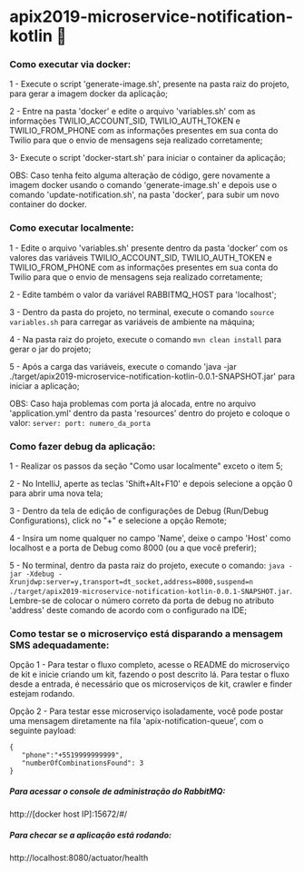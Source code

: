 # apix2019-microservice-notification-kotlin :iphone:

### Como executar via docker:

1 - Execute o script 'generate-image.sh', presente na pasta raiz do projeto, para gerar a imagem docker da aplicação;

2 - Entre na pasta 'docker' e edite o arquivo 'variables.sh' com as informações TWILIO_ACCOUNT_SID, TWILIO_AUTH_TOKEN e TWILIO_FROM_PHONE com as informações presentes em sua conta do Twilio para que o envio de mensagens seja realizado corretamente;

3- Execute o script 'docker-start.sh' para iniciar o container da aplicação;

OBS: Caso tenha feito alguma alteração de código, gere novamente a imagem docker usando o comando 'generate-image.sh' e depois use o comando 'update-notification.sh', na pasta 'docker', para subir um novo container do docker. 

### Como executar localmente:

1 - Edite o arquivo 'variables.sh' presente dentro da pasta 'docker' com os valores das variáveis TWILIO_ACCOUNT_SID, TWILIO_AUTH_TOKEN e TWILIO_FROM_PHONE com as informações presentes em sua conta do Twilio para que o envio de mensagens seja realizado corretamente;

2 - Edite também o valor da variável RABBITMQ_HOST para 'localhost';

3 - Dentro da pasta do projeto, no terminal, execute o comando `source variables.sh` para carregar as variáveis de ambiente na máquina;

4 - Na pasta raiz do projeto, execute o comando `mvn clean install` para gerar o jar do projeto;

5 - Após a carga das variáveis, execute o comando 'java -jar ./target/apix2019-microservice-notification-kotlin-0.0.1-SNAPSHOT.jar' para iniciar a aplicação;

OBS: Caso haja problemas com porta já alocada, entre no arquivo 'application.yml' dentro da pasta 'resources' dentro do projeto e coloque o valor: 
`server:
    port: numero_da_porta`

### Como fazer debug da aplicação:

1 - Realizar os passos da seção "Como usar localmente" exceto o item 5;

2 - No IntelliJ, aperte as teclas 'Shift+Alt+F10' e depois selecione a opção 0 para abrir uma nova tela;

3 - Dentro da tela de edição de configurações de Debug (Run/Debug Configurations), click no "+" e selecione a opção Remote;

4 - Insira um nome qualquer no campo 'Name', deixe o campo 'Host' como localhost e a porta de Debug como 8000 (ou a que você preferir);

5 - No terminal, dentro da pasta raiz do projeto, execute o comando:
`java -jar -Xdebug -Xrunjdwp:server=y,transport=dt_socket,address=8000,suspend=n ./target/apix2019-microservice-notification-kotlin-0.0.1-SNAPSHOT.jar`. Lembre-se de colocar o número correto da porta de debug no atributo 'address' deste comando de acordo com o configurado na IDE;


### Como testar se o microserviço está disparando a mensagem SMS adequadamente:

Opção 1 - Para testar o fluxo completo, acesse o README do microserviço de kit e inicie criando um kit, fazendo o post descrito lá. Para testar o fluxo desde a entrada, é necessário que os microserviços de kit, crawler e finder estejam rodando.

Opção 2 - Para testar esse microserviço isoladamente, você pode postar uma mensagem diretamente na fila 'apix-notification-queue', com o seguinte payload:

```
{  
   "phone":"+5519999999999",
   "numberOfCombinationsFound": 3
}

```

##### Para acessar o console de administração do RabbitMQ:
http://[docker host IP]:15672/#/

##### Para checar se a aplicação está rodando:
http://localhost:8080/actuator/health

